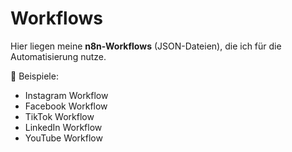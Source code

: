 # Workflows

Hier liegen meine **n8n-Workflows** (JSON-Dateien), die ich für die Automatisierung nutze.

📌 Beispiele:
- Instagram Workflow
- Facebook Workflow
- TikTok Workflow
- LinkedIn Workflow
- YouTube Workflow
